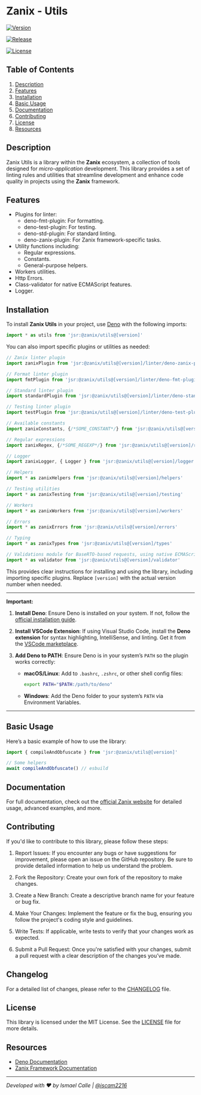 # Zanix - Utils

[![Version](https://img.shields.io/jsr/v/@zanix/utils?color=blue&label=jsr)](https://jsr.io/@zanix/utils/versions)

[![Release](https://img.shields.io/github/v/release/zanix-io/utils?color=blue&label=git)](https://github.com/zanix-io/utils/releases)

[![License](https://img.shields.io/badge/license-MIT-green.svg)](https://opensource.org/licenses/MIT)

## Table of Contents

1. [Description](#description)
2. [Features](#features)
3. [Installation](#installation)
4. [Basic Usage](#basic-usage)
5. [Documentation](#documentation)
6. [Contributing](#contributing)
7. [License](#license)
8. [Resources](#resources)

## Description

Zanix Utils is a library within the **Zanix** ecosystem, a collection of tools designed for _micro-application_ development. This library provides a set of linting rules and utilities that streamline development and enhance code quality in projects using the **Zanix** framework.

## Features

- Plugins for linter:
  - deno-fmt-plugin: For formatting.
  - deno-test-plugin: For testing.
  - deno-std-plugin: For standard linting.
  - deno-zanix-plugin: For Zanix framework-specific tasks.
- Utility functions including:
  - Regular expressions.
  - Constants.
  - General-purpose helpers.
- Workers utilities.
- Http Errors.
- Class-validator for native ECMAScript features.
- Logger.

## Installation

To install **Zanix Utils** in your project, use [Deno](https://deno.com/) with the following imports:

```ts
import * as utils from 'jsr:@zanix/utils@[version]'
```

You can also import specific plugins or utilities as needed:

```ts
// Zanix linter plugin
import zanixPlugin from 'jsr:@zanix/utils@[version]/linter/deno-zanix-plugin'

// Format linter plugin
import fmtPlugin from 'jsr:@zanix/utils@[version]/linter/deno-fmt-plugin'

// Standard linter plugin
import standardPlugin from 'jsr:@zanix/utils@[version]/linter/deno-standard-plugin'

// Testing linter plugin
import testPlugin from 'jsr:@zanix/utils@[version]/linter/deno-test-plugin'

// Available constants
import zanixConstants, {/*SOME_CONSTANT*/} from 'jsr:@zanix/utils@[version]/constants'

// Regular expressions
import zanixRegex, {/*SOME_REGEXP*/} from 'jsr:@zanix/utils@[version]/regex'

// Logger
import zanixLogger, { Logger } from 'jsr:@zanix/utils@[version]/logger'

// Helpers
import * as zanixHelpers from 'jsr:@zanix/utils@[version]/helpers'

// Testing utilities
import * as zanixTesting from 'jsr:@zanix/utils@[version]/testing'

// Workers
import * as zanixWorkers from 'jsr:@zanix/utils@[version]/workers'

// Errors
import * as zanixErrors from 'jsr:@zanix/utils@[version]/errors'

// Typing
import * as zanixTypes from 'jsr:@zanix/utils@[version]/types'

// Validations module for BaseRTO-based requests, using native ECMAScript features compatible with Deno and Microsoft's Reflect Metadata API.
import * as validator from 'jsr:@zanix/utils@[version]/validator'
```

This provides clear instructions for installing and using the library, including importing specific plugins. Replace `[version]` with the actual version number when needed.

---

**Important:**

1. **Install Deno**: Ensure Deno is installed on your system. If not, follow the [official installation guide](https://docs.deno.com/runtime/getting_started/installation).

2. **Install VSCode Extension**: If using Visual Studio Code, install the **Deno extension** for syntax highlighting, IntelliSense, and linting. Get it from the [VSCode marketplace](https://marketplace.visualstudio.com/items?itemName=denoland.vscode-deno).

3. **Add Deno to PATH**: Ensure Deno is in your system’s `PATH` so the plugin works correctly:
   - **macOS/Linux**: Add to `.bashrc`, `.zshrc`, or other shell config files:
     ```bash
     export PATH="$PATH:/path/to/deno"
     ```
   - **Windows**: Add the Deno folder to your system’s `PATH` via Environment Variables.

---

## Basic Usage

Here’s a basic example of how to use the library:

```typescript
import { compileAndObfuscate } from 'jsr:@zanix/utils@[version]'

// Some helpers
await compileAndObfuscate() // esbuild
```

## Documentation

For full documentation, check out the [official Zanix website](https://github.com/zanix-io) for detailed usage, advanced examples, and more.

## Contributing

If you'd like to contribute to this library, please follow these steps:

1. Report Issues: If you encounter any bugs or have suggestions for improvement, please open an issue on the GitHub repository. Be sure to provide detailed information to help us understand the problem.

2. Fork the Repository: Create your own fork of the repository to make changes.

3. Create a New Branch: Create a descriptive branch name for your feature or bug fix.

4. Make Your Changes: Implement the feature or fix the bug, ensuring you follow the project's coding style and guidelines.

5. Write Tests: If applicable, write tests to verify that your changes work as expected.

6. Submit a Pull Request: Once you're satisfied with your changes, submit a pull request with a clear description of the changes you’ve made.

## Changelog

For a detailed list of changes, please refer to the [CHANGELOG](./docs/CHANGELOG.md) file.

## License

This library is licensed under the MIT License. See the [LICENSE](./docs/LICENSE) file for more details.

## Resources

- [Deno Documentation](https://docs.deno.com/)
- [Zanix Framework Documentation](https://github.com/zanix-io)

---

_Developed with ❤️ by Ismael Calle | [@iscam2216](https://github.com/iscam2216)_
